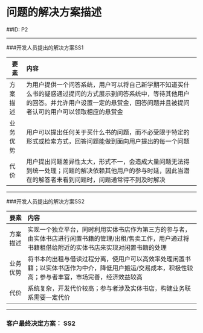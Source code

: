 # 问题的解决方案描述

##ID: P2







---



###开发人员提出的解决方案SS1

| 要素 | 内容 |
| --- | :--- |
| 方案描述 | 为用户提供一个问答系统，用户可以将自己新学期不知道买什么书的疑惑通过提问的方式展示到问答系统中，等待其他用户的回答。并允许用户设置一定的悬赏金，回答问题并且被提问者认可的用户可以领取相应的悬赏金 |
| 业务优势 | 用户可以提出任何关于买什么书的问题，而不必受限于特定的形式或检索方式，回答问题能做到面向用户提出的每一个问题 |
| 代价 | 用户提出问题差异性太大，形式不一，会造成大量问题无法得到统一处理；问题的解决依赖其他用户的参与时延，因此当潜在的解答者未看到问题时，问题通常得不到及时解决 |







---





###开发人员提出的解决方案SS2



| 要素 | 内容 |
| --- | :--- |
| 方案描述 | 实现一个独立平台，同时利用实体书店作为第三方的参与者，由实体书店进行闲置书籍的管理/出租/售卖工作，用户通过将书籍租借给附近的实体书店来实现对闲置书籍的处理 |
| 业务优势 | 将书本的出租与借读过程分离，使用户可以高效率处理闲置书籍；以实体书店作为中介，降低用户搬运/交易成本，积极性较高；参与者丰富，市场完善，经济效益较高 |
| 代价 | 系统复杂，开发代价较高；参与者涉及实体书店，构建业务联系需要一定代价 |









---





### 客户最终决定方案： SS2



